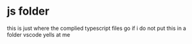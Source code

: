 # js folder
this is just where the complied typescript files go
if i do not put this in a folder vscode yells at me